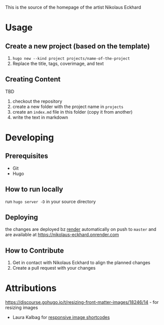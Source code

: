 This is the source of the homepage of the artist Nikolaus Eckhard

# Usage

## Create a new project (based on the template)

1. `hugo new --kind project projects/name-of-the-project`
2. Replace the title, tags, coverimage, and text

## Creating Content

TBD

1. checkout the repository
2. create a new folder with the project name in `projects`
3. create an `index.md` file in this folder (copy it from another)
4. write the text in markdown

# Developing

## Prerequisites

* Git
* Hugo

## How to run locally

run `hugo server -D` in your source directory

## Deploying

the changes are deployed bz [render](render.com) automatically on push to `master` and
are available at https://nikolaus-eckhard.onrender.com

## How to Contribute

1. Get in contact with Nikolaus Eckhard to align the planned changes
2. Create a pull request with your changes


# Attributions

https://discourse.gohugo.io/t/resizing-front-matter-images/18246/14 - for resizing images
* Laura Kalbag for [responsive image shortcodes](https://laurakalbag.com/processing-responsive-images-with-hugo/)